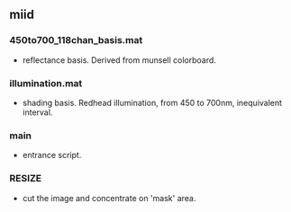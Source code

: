 ## miid

### 450to700\_118chan\_basis.mat
* reflectance basis. Derived from munsell colorboard.
### illumination.mat
* shading basis. Redhead illumination, from 450 to 700nm, inequivalent interval.
### main
* entrance script.
### RESIZE
* cut the image and concentrate on 'mask' area.